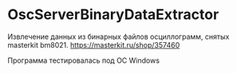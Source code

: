 # OscServerBinaryDataExtractor
Извлечение данных из бинарных файлов осциллограмм, снятых masterkit bm8021. https://masterkit.ru/shop/357460

Программа тестировалась под ОС Windows
